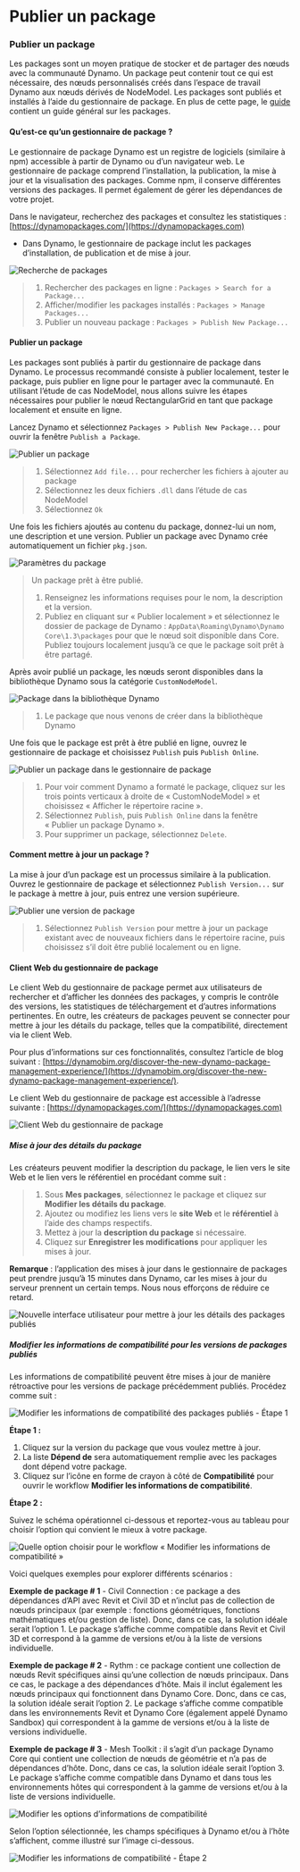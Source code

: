 # Publier un package

### Publier un package <a href="#publish-a-package" id="publish-a-package"></a>

Les packages sont un moyen pratique de stocker et de partager des nœuds avec la communauté Dynamo. Un package peut contenir tout ce qui est nécessaire, des nœuds personnalisés créés dans l’espace de travail Dynamo aux nœuds dérivés de NodeModel. Les packages sont publiés et installés à l’aide du gestionnaire de package. En plus de cette page, le [guide](https://primer2.dynamobim.org/6_custom_nodes_and_packages/6-2_packages/1-introduction) contient un guide général sur les packages.

#### Qu’est-ce qu’un gestionnaire de package ? <a href="#what-is-a-package-manager" id="what-is-a-package-manager"></a>

Le gestionnaire de package Dynamo est un registre de logiciels (similaire à npm) accessible à partir de Dynamo ou d’un navigateur web. Le gestionnaire de package comprend l’installation, la publication, la mise à jour et la visualisation des packages. Comme npm, il conserve différentes versions des packages. Il permet également de gérer les dépendances de votre projet.

Dans le navigateur, recherchez des packages et consultez les statistiques : [https://dynamopackages.com/](https://dynamopackages.com)

* Dans Dynamo, le gestionnaire de package inclut les packages d’installation, de publication et de mise à jour.

![Recherche de packages](images/dynamopackagemanager.jpg)

> 1. Rechercher des packages en ligne : `Packages > Search for a Package...`
> 2. Afficher/modifier les packages installés : `Packages > Manage Packages...`
> 3. Publier un nouveau package : `Packages > Publish New Package...`

#### Publier un package <a href="#publishing-a-package" id="publishing-a-package"></a>

Les packages sont publiés à partir du gestionnaire de package dans Dynamo. Le processus recommandé consiste à publier localement, tester le package, puis publier en ligne pour le partager avec la communauté. En utilisant l’étude de cas NodeModel, nous allons suivre les étapes nécessaires pour publier le nœud RectangularGrid en tant que package localement et ensuite en ligne.

Lancez Dynamo et sélectionnez `Packages > Publish New Package...` pour ouvrir la fenêtre `Publish a Package`.

![Publier un package](images/dyn-publish-package-add-files.jpg)

> 1. Sélectionnez `Add file...` pour rechercher les fichiers à ajouter au package
> 2. Sélectionnez les deux fichiers `.dll` dans l’étude de cas NodeModel
> 3. Sélectionnez `Ok`

Une fois les fichiers ajoutés au contenu du package, donnez-lui un nom, une description et une version. Publier un package avec Dynamo crée automatiquement un fichier `pkg.json`.

![Paramètres du package](images/dyn-publish-package.jpg)

> Un package prêt à être publié.
>
> 1. Renseignez les informations requises pour le nom, la description et la version.
> 2. Publiez en cliquant sur « Publier localement » et sélectionnez le dossier de package de Dynamo : `AppData\Roaming\Dynamo\Dynamo Core\1.3\packages` pour que le nœud soit disponible dans Core. Publiez toujours localement jusqu’à ce que le package soit prêt à être partagé.

Après avoir publié un package, les nœuds seront disponibles dans la bibliothèque Dynamo sous la catégorie `CustomNodeModel`.

![Package dans la bibliothèque Dynamo](images/dyn-publish-package-library.jpg)

> 1. Le package que nous venons de créer dans la bibliothèque Dynamo

Une fois que le package est prêt à être publié en ligne, ouvrez le gestionnaire de package et choisissez `Publish` puis `Publish Online`.

![Publier un package dans le gestionnaire de package](images/dyn-publish-package-directory.jpg)

> 1. Pour voir comment Dynamo a formaté le package, cliquez sur les trois points verticaux à droite de « CustomNodeModel » et choisissez « Afficher le répertoire racine ».
> 2. Sélectionnez `Publish`, puis `Publish Online` dans la fenêtre « Publier un package Dynamo ».
> 3. Pour supprimer un package, sélectionnez `Delete`.

#### Comment mettre à jour un package ? <a href="#how-do-i-update-a-package" id="how-do-i-update-a-package"></a>

La mise à jour d’un package est un processus similaire à la publication. Ouvrez le gestionnaire de package et sélectionnez `Publish Version...` sur le package à mettre à jour, puis entrez une version supérieure.

![Publier une version de package](images/dyn-publish-package-version.jpg)

> 1. Sélectionnez `Publish Version` pour mettre à jour un package existant avec de nouveaux fichiers dans le répertoire racine, puis choisissez s’il doit être publié localement ou en ligne.

#### Client Web du gestionnaire de package <a href="#package-manager-web-client" id="package-manager-web-client"></a>

Le client Web du gestionnaire de package permet aux utilisateurs de rechercher et d’afficher les données des packages, y compris le contrôle des versions, les statistiques de téléchargement et d’autres informations pertinentes. En outre, les créateurs de packages peuvent se connecter pour mettre à jour les détails du package, telles que la compatibilité, directement via le client Web.

Pour plus d’informations sur ces fonctionnalités, consultez l’article de blog suivant : [https://dynamobim.org/discover-the-new-dynamo-package-management-experience/](https://dynamobim.org/discover-the-new-dynamo-package-management-experience/).

Le client Web du gestionnaire de package est accessible à l’adresse suivante : [https://dynamopackages.com/](https://dynamopackages.com)

![Client Web du gestionnaire de package](images/packagemanager-browser.jpg)

##### Mise à jour des détails du package

Les créateurs peuvent modifier la description du package, le lien vers le site Web et le lien vers le référentiel en procédant comme suit :  

> 1. Sous **Mes packages**, sélectionnez le package et cliquez sur **Modifier les détails du package**.  
> 2. Ajoutez ou modifiez les liens vers le **site Web** et le **référentiel** à l’aide des champs respectifs.  
> 3. Mettez à jour la **description du package** si nécessaire.  
> 4. Cliquez sur **Enregistrer les modifications** pour appliquer les mises à jour.  

 **Remarque** : l’application des mises à jour dans le gestionnaire de packages peut prendre jusqu’à 15 minutes dans Dynamo, car les mises à jour du serveur prennent un certain temps. Nous nous efforçons de réduire ce retard.  

 ![Nouvelle interface utilisateur pour mettre à jour les détails des packages publiés](images/Package-Manager_Image_5.png)

##### Modifier les informations de compatibilité pour les versions de packages publiés  

Les informations de compatibilité peuvent être mises à jour de manière rétroactive pour les versions de package précédemment publiés. Procédez comme suit :  

![Modifier les informations de compatibilité des packages publiés - Étape 1](images/Package-Manager_Image_6.png)

**Étape 1 :**  

1. Cliquez sur la version du package que vous voulez mettre à jour.  
2. La liste **Dépend de** sera automatiquement remplie avec les packages dont dépend votre package.  
3. Cliquez sur l’icône en forme de crayon à côté de **Compatibilité** pour ouvrir le workflow **Modifier les informations de compatibilité**.  

**Étape 2 :**  

Suivez le schéma opérationnel ci-dessous et reportez-vous au tableau pour choisir l’option qui convient le mieux à votre package.

![Quelle option choisir pour le workflow « Modifier les informations de compatibilité »](images/Package-Manager_Image_7.png)

Voici quelques exemples pour explorer différents scénarios :

**Exemple de package # 1** \- Civil Connection : ce package a des dépendances d’API avec Revit et Civil 3D et n’inclut pas de collection de nœuds principaux (par exemple : fonctions géométriques, fonctions mathématiques et/ou gestion de liste). Donc, dans ce cas, la solution idéale serait l’option 1. Le package s’affiche comme compatible dans Revit et Civil 3D et correspond à la gamme de versions et/ou à la liste de versions individuelle.

**Exemple de package # 2** \- Rythm : ce package contient une collection de nœuds Revit spécifiques ainsi qu’une collection de nœuds principaux. Dans ce cas, le package a des dépendances d’hôte. Mais il inclut également les nœuds principaux qui fonctionnent dans Dynamo Core. Donc, dans ce cas, la solution idéale serait l’option 2. Le package s’affiche comme compatible dans les environnements Revit et Dynamo Core (également appelé Dynamo Sandbox) qui correspondent à la gamme de versions et/ou à la liste de versions individuelle.

**Exemple de package # 3** \- Mesh Toolkit : il s’agit d’un package Dynamo Core qui contient une collection de nœuds de géométrie et n’a pas de dépendances d’hôte. Donc, dans ce cas, la solution idéale serait l’option 3. Le package s’affiche comme compatible dans Dynamo et dans tous les environnements hôtes qui correspondent à la gamme de versions et/ou à la liste de versions individuelle.

![Modifier les options d’informations de compatibilité](images/Package-Manager_Image_8.png)

Selon l’option sélectionnée, les champs spécifiques à Dynamo et/ou à l’hôte s’affichent, comme illustré sur l’image ci-dessous.

![Modifier les informations de compatibilité - Étape 2](images/Package-Manager_Image_9.png)